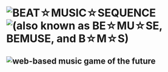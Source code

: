 ![BEAT☆MUSIC☆SEQUENCE](https://cdn.rawgit.com/spacetme/bemuse/d034ff7/docs/images/README/title.svg) ![(also known as BE☆MU☆SE, BEMUSE, and B☆M☆S)](https://cdn.rawgit.com/spacetme/bemuse/d034ff7/docs/images/README/aliases.svg)
===============================================================================

![web-based music game of the future](https://cdn.rawgit.com/spacetme/bemuse/d034ff7/docs/images/README/tagline.svg)
-------------------------------------------------------------------------------

